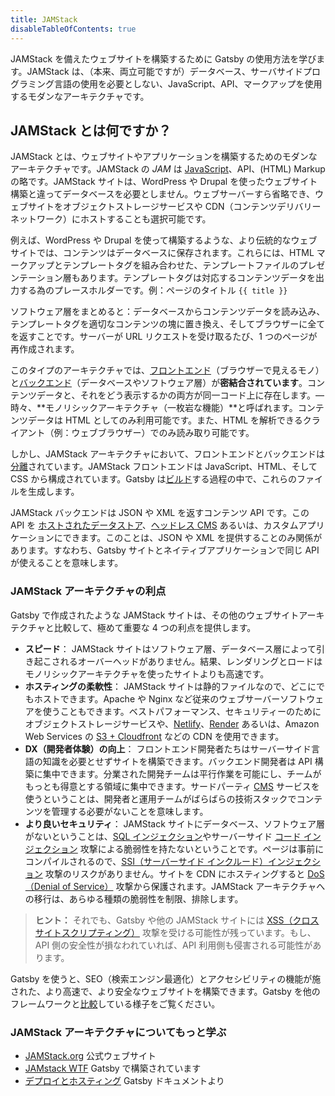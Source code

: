 ```yaml
---
title: JAMStack
disableTableOfContents: true
---
```


JAMStack を備えたウェブサイトを構築するために Gatsby の使用方法を学びます。JAMStack は、（本来、両立可能ですが）データベース、サーバサイドプログラミング言語の使用を必要としない、JavaScript、API、マークアップを使用するモダンなアーキテクチャです。

## JAMStack とは何ですか？

JAMStack とは、ウェブサイトやアプリケーションを構築するためのモダンなアーキテクチャです。JAMStack の _<abbr>JAM</abbr>_ は [JavaScript](/docs/glossary#javascript)、API、(HTML) Markup の略です。JAMStack サイトは、WordPress や Drupal を使ったウェブサイト構築と違ってデータベースを必要としません。ウェブサーバーすら省略でき、ウェブサイトをオブジェクトストレージサービスや CDN（コンテンツデリバリーネットワーク）にホストすることも選択可能です。

例えば、WordPress や Drupal を使って構築するような、より伝統的なウェブサイトでは、コンテンツはデータベースに保存されます。これらには、HTML マークアップとテンプレートタグを組み合わせた、テンプレートファイルのプレゼンテーション層もあります。テンプレートタグは対応するコンテンツデータを出力する為のプレースホルダーです。例：ページのタイトル `{{ title }}`

ソフトウェア層をまとめると：データベースからコンテンツデータを読み込み、テンプレートタグを適切なコンテンツの塊に置き換え、そしてブラウザーに全てを返すことです。サーバーが URL リクエストを受け取るたび、1 つのページが再作成されます。

このタイプのアーキテクチャでは、[フロントエンド](/docs/glossary#フロントエンド)（ブラウザーで見えるモノ）と[バックエンド](/docs/glossary#バックエンド)（データベースやソフトウェア層）が**密結合されています**。コンテンツデータと、それをどう表示するかの両方が同一コード上に存在します。&mdash; 時々、**モノリシックアーキテクチャ（一枚岩な機能）**と呼ばれます。コンテンツデータは HTML としてのみ利用可能です。また、HTML を解析できるクライアント（例：ウェブブラウザー）でのみ読み取り可能です。

しかし、JAMStack アーキテクチャにおいて、フロントエンドとバックエンドは[分離](/docs/glossary#分離)されています。JAMStack フロントエンドは JavaScript、HTML、そして CSS から構成されています。Gatsby は[ビルド](/docs/glossary#ビルド)する過程の中で、これらのファイルを生成します。

JAMStack バックエンドは JSON や XML を返すコンテンツ API です。この API を [ホストされたデータストア](/docs/sourcing-from-hosted-services/)、[ヘッドレス CMS](/docs/headless-cms/) あるいは、カスタムアプリケーションにできます。このことは、JSON や XML を提供することのみ関係があります。すなわち、Gatsby サイトとネイティブアプリケーションで同じ API が使えることを意味します。

### JAMStack アーキテクチャの利点

Gatsby で作成されたような JAMStack サイトは、その他のウェブサイトアーキテクチャと比較して、極めて重要な 4 つの利点を提供します。

- **スピード**： JAMStack サイトはソフトウェア層、データベース層によって引き起こされるオーバーヘッドがありません。結果、レンダリングとロードはモノリシックアーキテクチャを使ったサイトよりも高速です。
- **ホスティングの柔軟性**： JAMStack サイトは静的ファイルなので、どこにでもホストできます。Apache や Nginx など従来のウェブサーバーソフトウェアを使うこともできます。ベストパフォーマンス、セキュリティーのためにオブジェクトストレージサービスや、[Netlify](/docs/deploying-to-netlify)、[Render](/docs/deploying-to-render) あるいは、Amazon Web Services の [S3 + Cloudfront](/docs/deploying-to-s3-cloudfront) などの CDN を使用できます。
- **DX（開発者体験）の向上**： フロントエンド開発者たちはサーバーサイド言語の知識を必要とせずサイトを構築できます。バックエンド開発者は API 構築に集中できます。分業された開発チームは平行作業を可能にし、チームがもっとも得意とする領域に集中できます。サードパーティ [CMS](/docs/glossary#cms) サービスを使うということは、開発者と運用チームがばらばらの技術スタックでコンテンツを管理する必要がないことを意味します。
- **より良いセキュリティ**： JAMStack サイトにデータベース、ソフトウェア層がないということは、[SQL インジェクション](https://www.owasp.org/index.php/SQL_Injection)やサーバーサイド [コード インジェクション](https://www.owasp.org/index.php/Code_Injection) 攻撃による脆弱性を持たないということです。ページは事前にコンパイルされるので、[SSI（サーバーサイド インクルード）インジェクション](<https://www.owasp.org/index.php/Server-Side_Includes_(SSI)_Injection>) 攻撃のリスクがありません。サイトを CDN にホスティングすると [DoS（Denial of Service）](https://www.owasp.org/index.php/Denial_of_Service) 攻撃から保護されます。JAMStack アーキテクチャへの移行は、あらゆる種類の脆弱性を制限、排除します。

> **ヒント：** それでも、Gatsby や他の JAMStack サイトには [XSS（クロスサイトスクリプティング）](https://www.owasp.org/index.php/Types_of_Cross-Site_Scripting) 攻撃を受ける可能性が残っています。もし、API 側の安全性が損なわれていれば、API 利用側も侵害される可能性があります。

Gatsby を使うと、SEO（検索エンジン最適化）とアクセシビリティの機能が施された、より高速で、より安全なウェブサイトを構築できます。Gatsby を他のフレームワークと[比較](/features/)している様子をご覧ください。

### JAMStack アーキテクチャについてもっと学ぶ

- [JAMStack.org](https://jamstack.org/) 公式ウェブサイト
- [JAMstack WTF](https://jamstack.wtf/) Gatsby で構築されています
- [デプロイとホスティング](/docs/deploying-and-hosting/) Gatsby ドキュメントより
